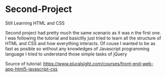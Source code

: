 # Second-Project
Still Learning HTML and CSS 

Second project had pretty much the same scenario as it was n the first one. I was following the tutorial and basictlly just tried to learn all the structure of HTML and CSS and how everything interacts. Of couse I wanted to be as fast as posible so without any knowledges of Javascript programming language I tried to understand those simple tasks of jQuery

Source of tutorial: https://www.pluralsight.com/courses/front-end-web-app-html5-javascript-css
